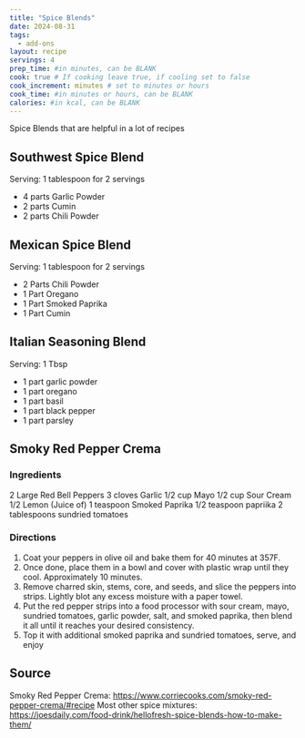 ```yaml
---
title: "Spice Blends"
date: 2024-08-31
tags: 
  - add-ons
layout: recipe
servings: 4
prep_time: #in minutes, can be BLANK
cook: true # If cooking leave true, if cooling set to false
cook_increment: minutes # set to minutes or hours
cook_time: #in minutes or hours, can be BLANK
calories: #in kcal, can be BLANK
---
```

Spice Blends that are helpful in a lot of recipes

## Southwest Spice Blend

Serving: 1 tablespoon for 2 servings

- 4 parts Garlic Powder
- 2 parts Cumin
- 2 parts Chili Powder

## Mexican Spice Blend

Serving: 1 tablespoon for 2 servings

- 2 Parts Chili Powder
- 1 Part Oregano
- 1 Part Smoked Paprika
- 1 Part Cumin

## Italian Seasoning Blend

Serving: 1 Tbsp

- 1 part garlic powder
- 1 part oregano
- 1 part basil
- 1 part black pepper
- 1 part parsley

## Smoky Red Pepper Crema

### Ingredients

2 Large Red Bell Peppers
3 cloves Garlic
1/2 cup Mayo
1/2 cup Sour Cream
1/2 Lemon (Juice of)
1 teaspoon Smoked Paprika
1/2 teaspoon papriika
2 tablespoons sundried tomatoes

### Directions

1. Coat your peppers in olive oil and bake them for 40 minutes at 357F.
1. Once done, place them in a bowl and cover with plastic wrap until they cool. Approximately 10 minutes.
1. Remove charred skin, stems, core, and seeds, and slice the peppers into strips. Lightly blot any excess moisture with a paper towel.
1. Put the red pepper strips into a food processor with sour cream, mayo, sundried tomatoes, garlic powder, salt, and smoked paprika, then blend it all until it reaches your desired consistency.
1. Top it with additional smoked paprika and sundried tomatoes, serve, and enjoy

## Source

Smoky Red Pepper Crema: <https://www.corriecooks.com/smoky-red-pepper-crema/#recipe>
Most other spice mixtures: <https://joesdaily.com/food-drink/hellofresh-spice-blends-how-to-make-them/>